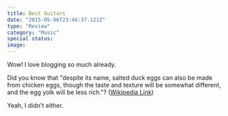 ```yaml
---
title: Best Guitars
date: "2015-05-06T23:46:37.121Z"
type: "Review"
category: "Music"
special status:
image:
---
```


Wow! I love blogging so much already.

Did you know that "despite its name, salted duck eggs can also be made from
chicken eggs, though the taste and texture will be somewhat different, and the
egg yolk will be less rich."?
([Wikipedia Link](https://en.wikipedia.org/wiki/Salted_duck_egg))

Yeah, I didn't either.
